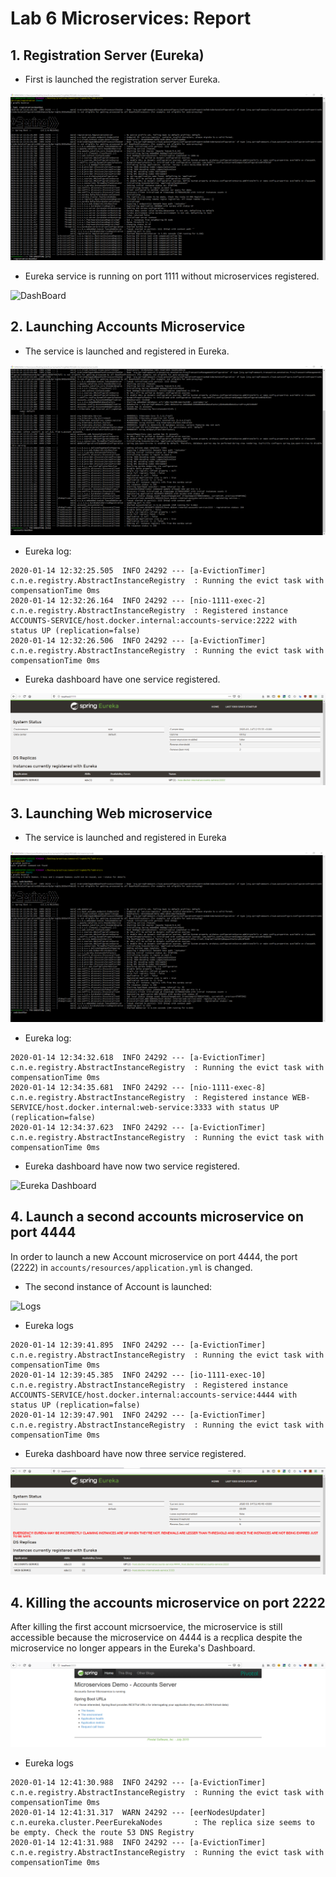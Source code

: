 # Lab 6 Microservices: Report

## 1. Registration Server (Eureka)

* First is launched the registration server Eureka.

![Logs](screenshots/eureka_start.png)

* Eureka service is running on port 1111 without microservices registered.

![DashBoard](screenshots/eureka_dash_.png)

## 2. Launching Accounts Microservice

* The service is launched and registered in Eureka.

![Logs](screenshots/account_start.png)

* Eureka log:

```
2020-01-14 12:32:25.505  INFO 24292 --- [a-EvictionTimer] c.n.e.registry.AbstractInstanceRegistry  : Running the evict task with compensationTime 0ms
2020-01-14 12:32:26.164  INFO 24292 --- [nio-1111-exec-2] c.n.e.registry.AbstractInstanceRegistry  : Registered instance ACCOUNTS-SERVICE/host.docker.internal:accounts-service:2222 with status UP (replication=false)
2020-01-14 12:32:26.506  INFO 24292 --- [a-EvictionTimer] c.n.e.registry.AbstractInstanceRegistry  : Running the evict task with compensationTime 0ms
```

* Eureka dashboard have one service registered.

![Eureka Dashboard](screenshots/eureka_dash2.png)

## 3. Launching Web microservice

* The service is launched and registered in Eureka

![Logs](screenshots/web_start.png)

* Eureka log:
```
2020-01-14 12:34:32.618  INFO 24292 --- [a-EvictionTimer] c.n.e.registry.AbstractInstanceRegistry  : Running the evict task with compensationTime 0ms
2020-01-14 12:34:35.681  INFO 24292 --- [nio-1111-exec-8] c.n.e.registry.AbstractInstanceRegistry  : Registered instance WEB-SERVICE/host.docker.internal:web-service:3333 with status UP (replication=false)
2020-01-14 12:34:37.623  INFO 24292 --- [a-EvictionTimer] c.n.e.registry.AbstractInstanceRegistry  : Running the evict task with compensationTime 0ms

```

* Eureka dashboard have now two service registered.

![Eureka Dashboard](screenshots/eureka_dash3_.png)

## 4. Launch a second accounts microservice on port 4444

In order to launch a new Account microservice on port 4444, the port (2222) in `accounts/resources/application.yml` is changed.

* The second instance of Account is launched:

![Logs](screenshots/account_start2.png)

* Eureka logs

```
2020-01-14 12:39:41.895  INFO 24292 --- [a-EvictionTimer] c.n.e.registry.AbstractInstanceRegistry  : Running the evict task with compensationTime 0ms
2020-01-14 12:39:45.385  INFO 24292 --- [io-1111-exec-10] c.n.e.registry.AbstractInstanceRegistry  : Registered instance ACCOUNTS-SERVICE/host.docker.internal:accounts-service:4444 with status UP (replication=false)
2020-01-14 12:39:47.901  INFO 24292 --- [a-EvictionTimer] c.n.e.registry.AbstractInstanceRegistry  : Running the evict task with compensationTime 0ms

```

* Eureka dashboard have now three service registered.

![Eureka Dashboard](screenshots/eureka_dash4.png)

## 4. Killing the accounts microservice on port 2222

After killing the first account micrsoervice, the microservice is still accessible because the microservice on 4444 is a recplica despite the microservice no longer appears in the
Eureka's Dashboard.

![Web service](screenshots/account_dash.png)

* Eureka logs

```
2020-01-14 12:41:30.988  INFO 24292 --- [a-EvictionTimer] c.n.e.registry.AbstractInstanceRegistry  : Running the evict task with compensationTime 0ms
2020-01-14 12:41:31.317  WARN 24292 --- [eerNodesUpdater] c.n.eureka.cluster.PeerEurekaNodes       : The replica size seems to be empty. Check the route 53 DNS Registry
2020-01-14 12:41:31.988  INFO 24292 --- [a-EvictionTimer] c.n.e.registry.AbstractInstanceRegistry  : Running the evict task with compensationTime 0ms
```
